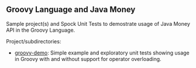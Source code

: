 Groovy Language and Java Money
------------------------------

Sample project(s) and Spock Unit Tests to demostrate usage of Java Money API in the Groovy Language.

Project/subdirectories:

* [groovy-demo](./groovy-demo): Simple example and exploratory unit tests showing usage in Groovy with and without support for operator overloading.

